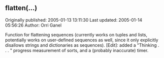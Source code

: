 ## flatten(...)

Originally published: 2005-01-13 13:11:30
Last updated: 2005-01-14 05:56:26
Author: Orri Ganel

Function for flattening sequences (currently works on tuples and lists, potentially works on user-defined sequences as well, since it only explicitly disallows strings and dictionaries as sequences). [Edit]: added a "Thinking . . . " progress measurement of sorts, and a (probably inaccurate) timer.